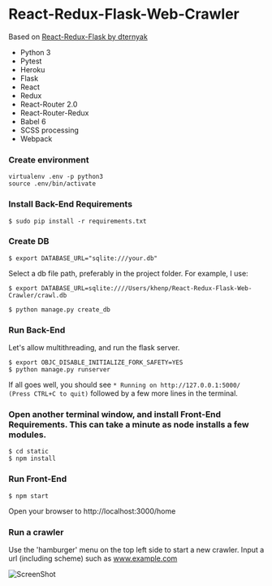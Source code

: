# React-Redux-Flask-Web-Crawler #

Based on [React-Redux-Flask by dternyak](https://github.com/dternyak/React-Redux-Flask)

* Python 3
* Pytest
* Heroku
* Flask
* React
* Redux
* React-Router 2.0
* React-Router-Redux
* Babel 6
* SCSS processing
* Webpack


### Create environment
```
virtualenv .env -p python3
source .env/bin/activate
```

### Install Back-End Requirements 
```
$ sudo pip install -r requirements.txt
```


### Create DB
```
$ export DATABASE_URL="sqlite:///your.db"
```

Select a db file path, preferably in the project folder. For example, I use: 
```
$ export DATABASE_URL=sqlite:////Users/khenp/React-Redux-Flask-Web-Crawler/crawl.db
```

```
$ python manage.py create_db
```

### Run Back-End

Let's allow multithreading, and run the flask server.

```
$ export OBJC_DISABLE_INITIALIZE_FORK_SAFETY=YES
$ python manage.py runserver
```

If all goes well, you should see ```* Running on http://127.0.0.1:5000/ (Press CTRL+C to quit)``` followed by a few more lines in the terminal.


### Open another terminal window, and install Front-End Requirements. This can take a minute as node installs a few modules.
```
$ cd static
$ npm install
```


### Run Front-End

```
$ npm start
```


Open your browser to http://localhost:3000/home 


### Run a crawler

Use the 'hamburger' menu on the top left side to start a new crawler.
Input a url (including scheme) such as www.example.com



![ScreenShot](https://raw.github.com/kdog1425/React-Redux-Flask-Web-Crawler/master/web-crawler-screenshot.png)


